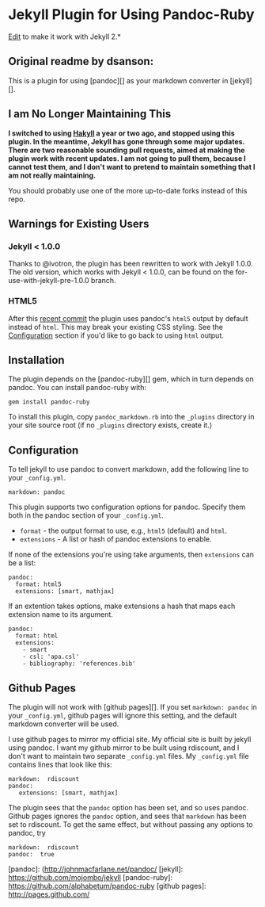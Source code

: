 Jekyll Plugin for Using Pandoc-Ruby
===================================

[Edit](https://github.com/dsanson/jekyll-pandoc-plugin/pull/11) to make it work with Jekyll 2.*

Original readme by dsanson:
---------------------------

This is a plugin for using [pandoc][] as your markdown converter
in [jekyll][].

I am No Longer Maintaining This
-------------------------------

**I switched to using [Hakyll](http://jaspervdj.be/hakyll/) a year or two ago,
and stopped using this plugin. In the meantime, Jekyll has gone through
some major updates. There are two reasonable sounding pull requests, aimed
at making the plugin work with recent updates. I am
not going to pull them, because I cannot test them, and I don't want to 
pretend to maintain something that I am not really maintaining.**

You should probably use one of the more up-to-date forks instead of this repo.

Warnings for Existing Users
---------------------------

### Jekyll < 1.0.0

Thanks to @ivotron, the plugin has been rewritten to work with Jekyll 1.0.0. The old version, which works with Jekyll < 1.0.0, can be found on the for-use-with-jekyll-pre-1.0.0 branch. 

### HTML5

After this [recent commit][html5] the plugin uses pandoc's `html5` output by
default instead of `html`. This may break your existing CSS styling. See the
[Configuration](#configuration) section if you'd like to go back to using
`html` output.

[html5]: https://github.com/dsanson/jekyll-pandoc-plugin/commit/8dd292f483cb81e008d769b4588f4cfb118b1d11

Installation
------------

The plugin depends on the [pandoc-ruby][] gem, which in turn depends on
pandoc. You can install pandoc-ruby with:

    gem install pandoc-ruby

To install this plugin, copy `pandoc_markdown.rb` into the `_plugins`
directory in your site source root (if no `_plugins` directory exists,
create it.)

Configuration
-------------

To tell jekyll to use pandoc to convert markdown, add the following line to
your `_config.yml`.

    markdown: pandoc

This plugin supports two configuration options for pandoc. Specify them both in
the pandoc section of your `_config.yml`.

- `format` - the output format to use, e.g., `html5` (default) and `html`.
- `extensions` - A list or hash of pandoc extensions to enable.

If none of the extensions you're using take arguments, then `extensions` can be
a list:

    pandoc:
      format: html5
      extensions: [smart, mathjax]

If an extention takes options, make extensions a hash that maps each extension
name to its argument.

    pandoc:
      format: html
      extensions:
        - smart
        - csl: 'apa.csl'
        - bibliography: 'references.bib'

Github Pages
------------

The plugin will not work with [github pages][]. If you set
`markdown: pandoc` in your `_config.yml`, github pages will ignore this
setting, and the default markdown converter will be used.

I use github pages to mirror my official site. My official site is built
by jekyll using pandoc. I want my github mirror to be built using
rdiscount, and I don't want to maintain two separate `_config.yml`
files. My `_config.yml` file contains lines that look like this:

    markdown:  rdiscount
    pandoc:
       extensions: [smart, mathjax]

The plugin sees that the `pandoc` option has been set, and so uses
pandoc. Github pages ignores the `pandoc` option, and sees that
`markdown` has been set to rdiscount. To get the same effect, but
without passing any options to pandoc, try

    markdown:  rdiscount
    pandoc:  true

  [pandoc]: (http://johnmacfarlane.net/pandoc/
  [jekyll]: https://github.com/mojombo/jekyll
  [pandoc-ruby]: https://github.com/alphabetum/pandoc-ruby
  [github pages]: http://pages.github.com/
